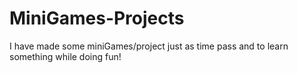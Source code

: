 # MiniGames-Projects
I have made some miniGames/project just as time pass and to learn something while doing fun!
